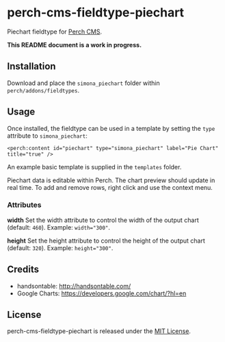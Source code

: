 # perch-cms-fieldtype-piechart

Piechart fieldtype for [Perch CMS](http://grabaperch.com).

**This README document is a work in progress.**

## Installation

Download and place the `simona_piechart` folder within `perch/addons/fieldtypes`.

## Usage

Once installed, the fieldtype can be used in a template by setting the `type` attribute to `simona_piechart`:

`<perch:content id="piechart" type="simona_piechart" label="Pie Chart" title="true" />`

An example basic template is supplied in the `templates` folder.

Piechart data is editable within Perch. The chart preview should update in real time. To add and remove rows, right click and use the context menu.

### Attributes

**width**
Set the width attribute to control the width of the output chart (default: `460`). Example: `width="300"`.

**height**
Set the height attribute to control the height of the output chart (default: `320`). Example: `height="300"`.

## Credits

* handsontable: http://handsontable.com/
* Google Charts: https://developers.google.com/chart/?hl=en

## License

perch-cms-fieldtype-piechart is released under the [MIT License](https://github.com/siansell/perch-cms-fieldtype-piechart/blob/master/LICENSE).

